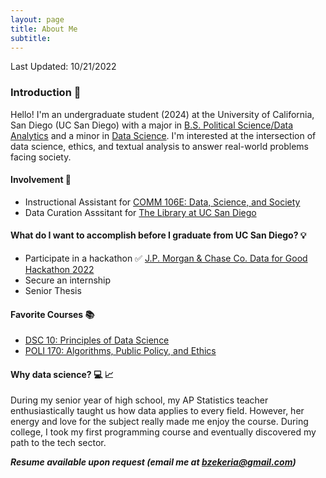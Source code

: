 ```yaml
---
layout: page
title: About Me
subtitle: 
---
```


Last Updated: 10/21/2022

### Introduction 👋

Hello! 
I'm an undergraduate student (2024) at the University of California, San Diego (UC San Diego) with a major in [B.S. Political Science/Data Analytics](https://polisci.ucsd.edu/undergrad/major-and-minor-requirements/data_analytics.html) and a minor in [Data Science](https://datascience.ucsd.edu/academics/undergraduate/minor-requirements/).
I'm interested at the intersection of data science, ethics, and textual analysis to answer real-world problems facing society.


#### Involvement 👥

  - Instructional Assistant for [COMM 106E: Data, Science, and Society](https://stuartgeiger.com/teaching/COMM-106E-data-science-society-f22/)
  - Data Curation Asssitant for [The Library at UC San Diego ](https://library.ucsd.edu/research-and-collections/research-data/index.html)

#### What do I want to accomplish before I graduate from UC San Diego? 💡

  - Participate in a hackathon ✅ [J.P. Morgan & Chase Co. Data for Good Hackathon 2022](https://www.linkedin.com/posts/baraa-zekeria_dataforgood-hackathon-activity-6987811025899188224-mxQR?utm_source=share&utm_medium=member_desktop)
  - Secure an internship 
  - Senior Thesis

#### Favorite Courses 📚

  - [DSC 10: Principles of Data Science](https://eldridgejm.github.io/dsc10-2021-su/)
  - [POLI 170: Algorithms, Public Policy, and Ethics](http://courses.ucsd.edu/syllabi/FA21/55494.pdf)

#### Why data science? 💻 📈
During my senior year of high school, my AP Statistics teacher enthusiastically taught us how data applies to every field. However, her energy and love for the subject really made me enjoy the course. During college, I took my first programming course and eventually discovered my path to the tech sector.

_**Resume available upon request (email me at [bzekeria@gmail.com](mailto:bzekeria@gmail.com))**_
